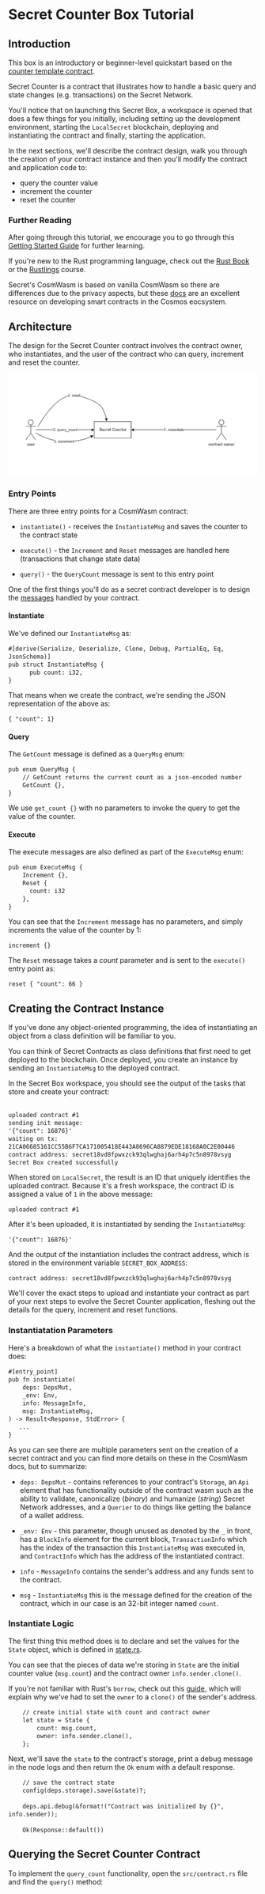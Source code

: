 # Secret Counter Box Tutorial 
 

## Introduction
This box is an introductory or beginner-level quickstart based on the [counter template contract](https://github.com/secretuniversity/secret-template-cw1).

Secret Counter is a contract that illustrates how to handle a basic query and state changes (e.g. transactions) on the Secret Network. 

You'll notice that on launching this Secret Box, a workspace is opened that does a few things for you initially, including setting up the development environment,
starting the `LocalSecret` blockchain, deploying and instantiating the contract and finally, starting the application.

In the next sections, we'll describe the contract design, walk you through the creation of your contract instance and then you'll modify the contract and application code to:

- query the counter value
- increment the counter
- reset the counter


### Further Reading

After going through this tutorial, we encourage you to go through this [Getting Started Guide](https://docs.scrt.network/secret-network-documentation/development/getting-started) for further learning.

If you're new to the Rust programming language, check out the [Rust Book](https://doc.rust-lang.org/book/) or the [Rustlings](https://github.com/rust-lang/rustlings) course.

Secret's CosmWasm is based on vanilla CosmWasm so there are differences due to the privacy aspects, but these [docs](https://docs.cosmwasm.com/docs/1.0/) are an excellent resource on developing smart contracts in the Cosmos eocsystem.

## Architecture

The design for the Secret Counter contract involves the contract owner, who instantiates, and the user of the contract who can query, increment and reset the counter.

![](/app/tutorial/illustrations/architecture.png)

### Entry Points

There are three entry points for a CosmWasm contract:

- `instantiate()` - receives the `InstantiateMsg` and saves the counter to the contract state

- `execute()` - the `Increment` and `Reset` messages are handled here (transactions that change state data)

- `query()` - the `QueryCount` message is sent to this entry point

One of the first things you'll do as a secret contract developer is to design the [messages](/src/msg.rs) handled by your contract. 

#### Instantiate

We've defined our `InstantiateMsg` as:
```
#[derive(Serialize, Deserialize, Clone, Debug, PartialEq, Eq, JsonSchema)]
pub struct InstantiateMsg {
      pub count: i32,
}
```

That means when we create the contract, we're sending the JSON representation of the above as:

```
{ "count": 1}
```
#### Query

The `GetCount` message is defined as a `QueryMsg` enum:

```
pub enum QueryMsg {
    // GetCount returns the current count as a json-encoded number
    GetCount {},
}
```

We use `get_count {}` with no parameters to invoke the query to get the value of the counter.

#### Execute

The execute messages are also defined as part of the `ExecuteMsg` enum:

```
pub enum ExecuteMsg {
    Increment {},
    Reset {
      count: i32
    },
}
```

You can see that the `Increment` message has no parameters, and simply increments the value of the counter by 1:

```
increment {}
```

The `Reset` message takes a *count* parameter and is sent to the `execute()` entry point as:

```
reset { "count": 66 }
```

## Creating the Contract Instance

If you've done any object-oriented programming, the idea of instantiating an object from a class definition will be familiar to you.

You can think of Secret Contracts as class definitions that first need to get deployed to the blockchain. Once deployed, you create an instance by sending
an `InstantiateMsg` to the deployed contract.

In the Secret Box workspace, you should see the output of the tasks that store and create your contract:

```

uploaded contract #1
sending init message:
'{"count": 16876}'
waiting on tx: 21CA06685161CC55B6F7CA171005418E443A8696CA8879EDE18168A0C2E00446
contract address: secret18vd8fpwxzck93qlwghaj6arh4p7c5n8978vsyg
Secret Box created successfully
```


When stored on `LocalSecret`, the result is an ID that uniquely identifies the uploaded contract. Because it's a fresh workspace, the contract ID is assigned a value of `1`
in the above message:

```
uploaded contract #1
```

After it's been uploaded, it is instantiated by sending the `InstantiateMsg`:

```
'{"count": 16876}'
```

And the output of the instantiation includes the contract address, which is stored in the environment variable `SECRET_BOX_ADDRESS`:

```
contract address: secret18vd8fpwxzck93qlwghaj6arh4p7c5n8978vsyg
```

We'll cover the exact steps to upload and instantiate your contract as part of your next steps to evolve the Secret Counter application, fleshing out
the details for the query, increment and reset functions.

### Instantiatation Parameters
Here's a breakdown of what the `instantiate()` method in your contract does:

```
#[entry_point]
pub fn instantiate(
    deps: DepsMut,
    _env: Env,
    info: MessageInfo,
    msg: InstantiateMsg,
) -> Result<Response, StdError> {
   ...
}
```

As you can see there are multiple parameters sent on the creation of a secret contract and you can find more details on these in the CosmWasm docs, but to summarize:

- `deps: DepsMut` - contains references to your contract's `Storage`, an `Api` element that has functionality outside of the contract wasm such as the ability to
validate, canonicalize (*binary*) and humanize (*string*) Secret Network addresses, and a `Querier` to do things like getting the balance of a wallet address.

- `_env: Env` - this parameter, though unused as denoted by the `_` in front, has a `BlockInfo` element for the current block, `TransactionInfo` which has the index
of the transaction this `InstantiateMsg` was executed in, and `ContractInfo` which has the address of the instantiated contract.

- `info` - `MessageInfo` contains the sender's address and any funds sent to the contract.

- `msg` - `InstantiateMsg` this is the message defined for the creation of the contract, which in our case is an 32-bit integer named `count`.

### Instantiate Logic
The first thing this method does is to declare and set the values for the `State` object, which is defined in [state.rs](/src/state.rs).

You can see that the pieces of data we're storing in `State` are the initial
counter value (`msg.count`) and the contract owner `info.sender.clone()`. 

If you're not familiar with Rust's `borrow`, check out this [guide](https://doc.rust-lang.org/rust-by-example/scope/borrow.html), which will explain why we've had to set the `owner` to a `clone()` of the sender's address.

```
    // create initial state with count and contract owner
    let state = State {
        count: msg.count,
        owner: info.sender.clone(),
    };
```

Next, we'll save the `state` to the contract's storage, print a debug message in 
the node logs and then return the `Ok` enum with a default response.

```
    // save the contract state
    config(deps.storage).save(&state)?;

    deps.api.debug(&format!("Contract was initialized by {}", info.sender));

    Ok(Response::default())
```

## Querying the Secret Counter Contract

To implement the `query_count` functionality, open the `src/contract.rs` file and find the `query()` method:


